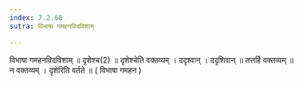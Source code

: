 ```yaml
---
index: 7.2.68
sutra: विभाषा गमहनविदविशाम्

---
```

 विभाषा गमहनविदविशाम् ॥ दृशेश्च(2) ॥ दृशेश्चेति वक्तव्यम् । ददृश्वान् । ददृशिवान् ॥ तत्तर्हि वक्तव्यम् ॥ न वक्तव्यम् । दृशेरिति वर्तते ॥ ( विभाषा गमहन ) 